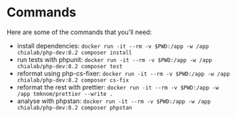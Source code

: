 # Commands

Here are some of the commands that you'll need:

-   install dependencies: `docker run -it --rm -v $PWD:/app -w /app chialab/php-dev:8.2 composer install`
-   run tests with phpunit: `docker run -it --rm -v $PWD:/app -w /app chialab/php-dev:8.2 composer test`
-   reformat using php-cs-fixer: `docker run -it --rm -v $PWD:/app -w /app chialab/php-dev:8.2 composer cs-fix`
-   reformat the rest with prettier: `docker run -it --rm -v $PWD:/app -w /app tmknom/prettier --write .`
-   analyse with phpstan: `docker run -it --rm -v $PWD:/app -w /app chialab/php-dev:8.2 composer phpstan`
